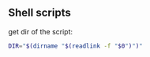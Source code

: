Shell scripts
-------------

get dir of the script:

```bash
DIR="$(dirname "$(readlink -f "$0")")"
```

